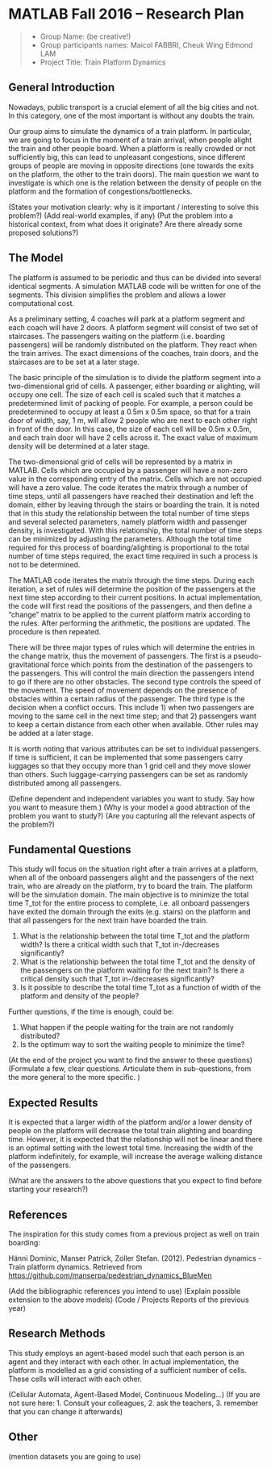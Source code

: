 # MATLAB Fall 2016 – Research Plan

> * Group Name: (be creative!)
> * Group participants names: Maicol FABBRI, Cheuk Wing Edmond LAM
> * Project Title: Train Platform Dynamics

## General Introduction

Nowadays, public transport is a crucial element of all the big cities and not. In this category, one of the most important is without any doubts the train.

Our group aims to simulate the dynamics of a train platform. In particular, we are going to focus in the moment of a train arrival, when people alight the train and other people board. When a platform is really crowded or not sufficiently big, this can lead to unpleasant congestions, since different groups of people are moving in opposite directions (one towards the exits on the platform, the other to the train doors). The main question we want to investigate is which one is the relation between the density of people on the platform and the formation of congestions/bottlenecks.

(States your motivation clearly: why is it important / interesting to solve this problem?)
(Add real-world examples, if any)
(Put the problem into a historical context, from what does it originate? Are there already some proposed solutions?)

## The Model

The platform is assumed to be periodic and thus can be divided into several identical segments. A simulation MATLAB code will be written for one of the segments. This division simplifies the problem and allows a lower computational cost.

As a preliminary setting, 4 coaches will park at a platform segment and each coach will have 2 doors. A platform segment will consist of two set of staircases. The passengers waiting on the platform (i.e. boarding passengers) will be randomly distributed on the platform. They react when the train arrives. The exact dimensions of the coaches, train doors, and the staircases are to be set at a later stage.

The basic principle of the simulation is to divide the platform segment into a two-dimensional grid of cells. A passenger, either boarding or alighting, will occupy one cell. The size of each cell is scaled such that it matches a predetermined limit of packing of people. For example, a person could be predetermined to occupy at least a 0.5m x 0.5m space, so that for a train door of width, say, 1 m, will allow 2 people who are next to each other right in front of the door. In this case, the size of each cell will be 0.5m x 0.5m, and each train door will have 2 cells across it. The exact value of maximum density will be determined at a later stage.

The two-dimensional grid of cells will be represented by a matrix in MATLAB. Cells which are occupied by a passenger will have a non-zero value in the corresponding entry of the matrix. Cells which are not occupied will have a zero value. The code iterates the matrix through a number of time steps, until all passengers have reached their destination and left the domain, either by leaving through the stairs or boarding the train. It is noted that in this study the relationship between the total number of time steps and several selected parameters, namely platform width and passenger density, is investigated. With this relationship, the total number of time steps can be minimized by adjusting the parameters. Although the total time required for this process of boarding/alighting is proportional to the total number of time steps required, the exact time required in such a process is not to be determined.

The MATLAB code iterates the matrix through the time steps. During each iteration, a set of rules will determine the position of the passengers at the next time step according to their current positions. In actual implementation, the code will first read the positions of the passengers, and then define a “change” matrix to be applied to the current platform matrix according to the rules. After performing the arithmetic, the positions are updated. The procedure is then repeated.


There will be three major types of rules which will determine the entries in the change matrix, thus the movement of passengers. The first is a pseudo-gravitational force which points from the destination of the passengers to the passengers. This will control the main direction the passengers intend to go if there are no other obstacles. The second type controls the speed of the movement. The speed of movement depends on the presence of obstacles within a certain radius of the passenger. The third type is the decision when a conflict occurs. This include 1) when two passengers are moving to the same cell in the next time step; and that 2) passengers want to keep a certain distance from each other when available. Other rules may be added at a later stage.

It is worth noting that various attributes can be set to individual passengers. If time is sufficient, it can be implemented that some passengers carry luggages so that they occupy more than 1 grid cell and they move slower than others. Such luggage-carrying passengers can be set as randomly distributed among all passengers.

(Define dependent and independent variables you want to study. Say how you want to measure them.) (Why is your model a good abtraction of the problem you want to study?) (Are you capturing all the relevant aspects of the problem?)


## Fundamental Questions

This study will focus on the situation right after a train arrives at a platform, when all of the onboard passengers alight and the passengers of the next train, who are already on the platform, try to board the train. The platform will be the simulation domain. The main objective is to minimize the total time T_tot for the entire process to complete, i.e. all onboard passengers have exited the domain through the exits (e.g. stairs) on the platform and that all passengers for the next train have boarded the train.

1. What is the relationship between the total time T_tot and the platform width? Is there a critical width such that T_tot in-/decreases significantly?
2. What is the relationship between the total time T_tot and the density of the passengers on the platform waiting for the next train? Is there a critical density such that T_tot in-/decreases significantly?
3. Is it possible to describe the total time T_tot as a function of width of the platform and density of the people?

Further questions, if the time is enough, could be:
1. What happen if the people waiting for the train are not randomly distributed?
2. Is the optimum way to sort the waiting people to minimize the time?

(At the end of the project you want to find the answer to these questions)
(Formulate a few, clear questions. Articulate them in sub-questions, from the more general to the more specific. )


## Expected Results

It is expected that a larger width of the platform and/or a lower density of people on the platform will decrease the total train alighting and boarding time. However, it is expected that the relationship will not be linear and there is an optimal setting with the lowest total time. Increasing the width of the platform indefinitely, for example, will increase the average walking distance of the passengers.

(What are the answers to the above questions that you expect to find before starting your research?)


## References 

The inspiration for this study comes from a previous project as well on train boarding:

Hänni Dominic, Manser Patrick, Zoller Stefan. (2012). Pedestrian dynamics - Train platform dynamics. Retrieved from https://github.com/manserpa/pedestrian_dynamics_BlueMen

(Add the bibliographic references you intend to use)
(Explain possible extension to the above models)
(Code / Projects Reports of the previous year)


## Research Methods

This study employs an agent-based model such that each person is an agent and they interact with each other. In actual implementation, the platform is modelled as a grid consisting of a sufficient number of cells. These cells will interact with each other.

(Cellular Automata, Agent-Based Model, Continuous Modeling...) (If you are not sure here: 1. Consult your colleagues, 2. ask the teachers, 3. remember that you can change it afterwards)


## Other

(mention datasets you are going to use)
